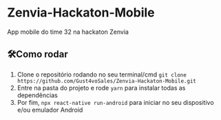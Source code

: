 # Zenvia-Hackaton-Mobile
App mobile do time 32 na hackaton Zenvia 

## 🛠Como rodar
1. Clone o repositório rodando no seu terminal/cmd ````git clone https://github.com/Gust4voSales/Zenvia-Hackaton-Mobile.git ```` 
2. Entre na pasta do projeto e rode ```yarn``` para instalar todas as dependências
3. Por fim,  ```npx react-native run-android``` para iniciar no seu dispositivo e/ou emulador Android
